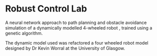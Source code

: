 # Robust Control Lab

A neural network approach to path planning and obstacle avoidance simulation of a dynamically modelled 4-wheeled robot , trained using a genetic algorithm.

The dynamic model used was refactored a four wheeled robot model designed by Dr Kevin Worral at the University of Glasgow.
